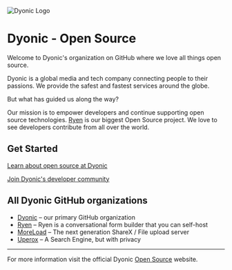 ![Dyonic Logo](https://github.com/dyonc/.github/blob/main/profile/Dyonic-GitHub-Banner.png "Open source at Dyonic. Everyone is invited. Let's collaborate together")

# Dyonic - Open Source

Welcome to Dyonic's organization on GitHub where we love all things open source.

Dyonic is a global media and tech company connecting people to their passions. We provide the safest and fastest services around the globe.

But what has guided us along the way?

Our mission is to empower developers and continue supporting open source technologies. [Ryen](https://ryen.org) is our biggest Open Source project. We love to see developers contribute from all over the world.

## Get Started

[Learn about open source at Dyonic](https://dyonic.net/for/opensource)

[Join Dyonic's developer community](https://dyonic.net/community)

## All Dyonic GitHub organizations

* [Dyonic](https://github.com/dyonc) – our primary GitHub organization
* [Ryen](https://github.com/weareryen) – Ryen is a conversational form builder that you can self-host
* [MoreLoad](https://github.com/MoreLoad) – The next generation ShareX / File upload server
* [Uperox](https://github.com/uperox) – A Search Engine, but with privacy

----

For more information visit the official Dyonic [Open Source](https://dyonic.net/for/opensource) website.
